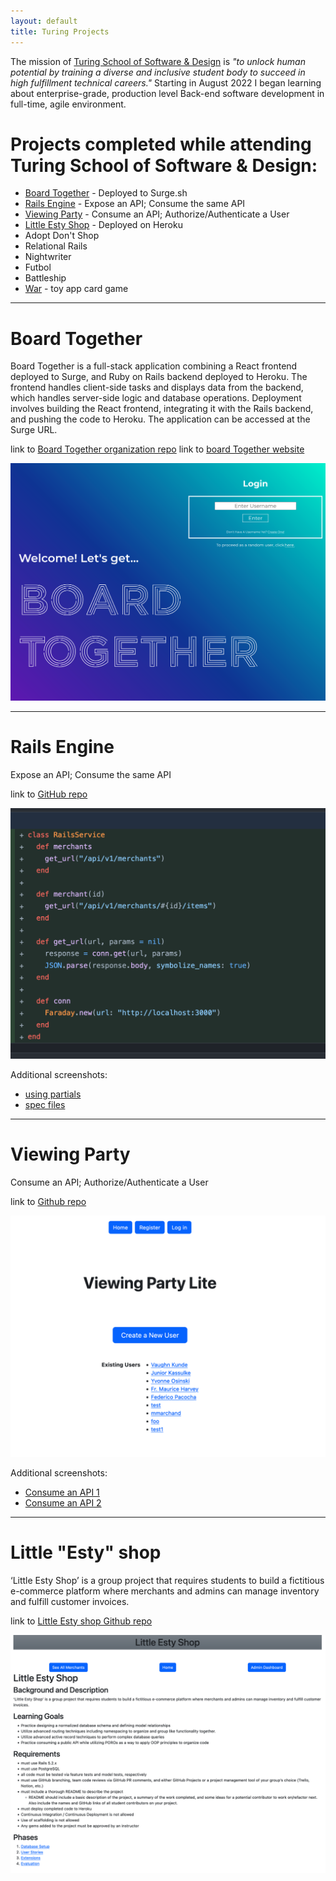 ```yaml
---
layout: default
title: Turing Projects
---
```


The mission of [Turing School of Software & Design](https://turing.edu/) is _"to unlock human potential by training a diverse and inclusive student body to succeed in high fulfillment technical careers."_ Starting in August 2022 I began learning about enterprise-grade, production level Back-end software development in full-time, agile environment.

# Projects completed while attending Turing School of Software & Design:
- [Board Together](#board-together) - Deployed to Surge.sh
- [Rails Engine](#rails-engine) - Expose an API; Consume the same API
- [Viewing Party](#viewing-party) - Consume an API; Authorize/Authenticate a User
- [Little Esty Shop](https://best-esty-project.herokuapp.com/) - Deployed on Heroku
- Adopt Don't Shop
- Relational Rails
- Nightwriter
- Futbol
- Battleship
- [War](https://github.com/MarchandMD/war_or_peace) - toy app card game

---
# Board Together
Board Together is a full-stack application combining a React frontend deployed to Surge, and Ruby on Rails backend deployed to Heroku. The frontend handles client-side tasks and displays data from the backend, which handles server-side logic and database operations. Deployment involves building the React frontend, integrating it with the Rails backend, and pushing the code to Heroku. The application can be accessed at the Surge URL.

link to [Board Together organization repo](https://github.com/board-together)
link to [board Together website](https://board-together.surge.sh/)

![board-together](/assets/images/portfolio_screenshots/board_together/board_together.png)


---
# Rails Engine
Expose an API; Consume the same API

link to [GitHub repo](https://github.com/MarchandMD/rails_engine_fe-1)

![image1](/assets/images/portfolio_screenshots/rails_engine/rails_engine_1.png)

Additional screenshots:
- [using partials](/assets/images/portfolio_screenshots/rails_engine/rails_engine_2.png)
- [spec files](/assets/images/portfolio_screenshots/rails_engine/rails_engine_3.png)


---
# Viewing Party
Consume an API; Authorize/Authenticate a User

link to [Github repo](https://github.com/MarchandMD/viewing_party_lite)

![image1](/assets/images/portfolio_screenshots/viewing_party/viewing_party_home_screen.png)

Additional screenshots:
- [Consume an API 1](/assets/images/portfolio_screenshots/viewing_party/viewing_party_api_consumption_1.png)
- [Consume an API 2](/assets/images/portfolio_screenshots/viewing_party/viewing_party_api_consumption_2.png)

---
# Little "Esty" shop
‘Little Esty Shop’ is a group project that requires students to build a fictitious e-commerce platform where merchants and admins can manage inventory and fulfill customer invoices.


link to [Little Esty shop Github repo](https://github.com/MarchandMD/little-esty-shop-final)

![little esty shop](/assets/images/portfolio_screenshots/little_esty_shop/little_esty_shop.png)
